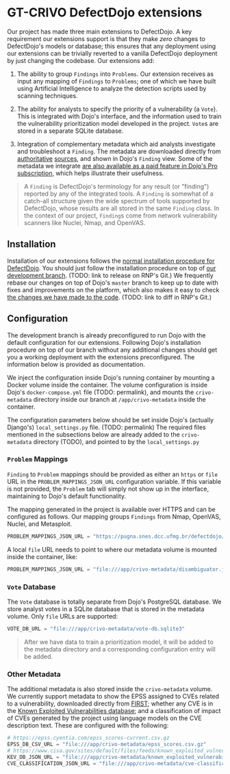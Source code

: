 # GT-CRIVO DefectDojo extensions

Our project has made three main extensions to DefectDojo.  A key requirement our extensions support is that they make *zero* changes to DefectDojo's models or database; this ensures that any deployment using our extensions can be trivially reverted to a vanilla DefectDojo deployment by just changing the codebase.  Our extensions add:

1. The ability to group `Findings` into `Problems`.  Our extension receives as input any mapping of `Findings` to `Problems`; one of which we have built using Artificial Intelligence to analyze the detection scripts used by scanning techniques.

2. The ability for analysts to specify the priority of a vulnerability (a `Vote`).  This is integrated with Dojo's interface, and the information used to train the vulnerability prioritization model developed in the project. `Vote`s are stored in a separate SQLite database.

3. Integration of complementary metadata which aid analysts investigate and troubleshoot a `Finding`.  The metadata are downloaded directly from [authoritative](https://www.first.org/epss/) [sources](https://www.cisa.gov/known-exploited-vulnerabilities-catalog), and shown in Dojo's `Finding` view.  Some of the metadata we integrate [are also available as a paid feature in Dojo's Pro subscription](https://github.com/DefectDojo/django-DefectDojo/discussions/11796), which helps illustrate their usefulness.

> A `Finding` is DefectDojo's terminology for any result (or "finding") reported by any of the integrated tools.  A `Finding` is somewhat of a catch-all structure given the wide spectrum of tools supported by DefectDojo, whose results are all stored in the same `Finding` class.  In the context of our project, `Finding`s come from network vulnerability scanners like Nuclei, Nmap, and OpenVAS.

## Installation

Installation of our extensions follows the [normal installation procedure for DefectDojo](https://github.com/DefectDojo/django-DefectDojo/blob/master/readme-docs/DOCKER.md).  You should just follow the installation procedure on top of [our development branch](https://github.com/LeoOMaia/django-DefectDojo/tree/redis-problems).  (TODO: link to release on RNP's Git.)  We frequently rebase our changes on top of Dojo's `master` branch to keep up to date with fixes and improvements on the platform, which also makes it easy to check [the changes we have made to the code](https://github.com/DefectDojo/django-DefectDojo/compare/master...LeoOMaia:django-DefectDojo:redis-problems).  (TODO: link to diff in RNP's Git.)

## Configuration

The development branch is already preconfigured to run Dojo with the default configuration for our extensions.  Following Dojo's installation procedure on top of our branch without any additional changes should get you a working deployment with the extensions preconfigured.  The information below is provided as documentation.

We inject the configuration inside Dojo's running container by mounting a Docker volume inside the container.  The volume configuration is inside Dojo's `docker-compose.yml` file (TODO: permalink), and mounts the `crivo-metadata` directory inside our branch at `/app/crivo-metadata` inside the container.

The configuration parameters below should be set inside Dojo's (actually Django's) `local_settings.py` file. (TODO: permalink)  The required files mentioned in the subsections below are already added to the `crivo-metadata` directory (TODO), and pointed to by the `local_settings.py`

### `Problem` Mappings

`Finding` to `Problem` mappings should be provided as either an `https` or `file` URL in the `PROBLEM_MAPPINGS_JSON_URL` configuration variable.  If this variable is not provided, the `Problem` tab will simply not show up in the interface, maintaining to Dojo's default functionality.

The mapping generated in the project is available over HTTPS and can be configured as follows.  Our mapping groups `Findings` from Nmap, OpenVAS, Nuclei, and Metasploit.

```python
PROBLEM_MAPPINGS_JSON_URL = "https://pugna.snes.dcc.ufmg.br/defectdojo/disambiguator.json"
```

A local `file` URL needs to point to where our metadata volume is mounted inside the container, like:

```python
PROBLEM_MAPPINGS_JSON_URL = "file:///app/crivo-metadata/disambiguator.json"
```

### `Vote` Database

The `Vote` database is totally separate from Dojo's PostgreSQL database.  We store analyst votes in a SQLite database that is stored in the metadata volume.  Only `file` URLs are supported:

```python
VOTE_DB_URL = "file:///app/crivo-metadata/vote-db.sqlite3"
```

> After we have data to train a prioritization model, it will be added to the metadata directory and a corresponding configuration entry will be added.

### Other Metadata

The additional metadata is also stored inside the `crivo-metadata` volume.  We currently support metadata to show the EPSS assigned to CVEs related to a vulnerability, downloaded directly from [FIRST](https://www.first.org/epss/); whether any CVE is in the [Known Exploited Vulnerabilities database](https://www.cisa.gov/known-exploited-vulnerabilities-catalog); and a classification of impact of CVEs generated by the project using language models on the CVE description text.  These are configured with the following:

```python
# https://epss.cyentia.com/epss_scores-current.csv.gz
EPSS_DB_CSV_URL = "file:///app/crivo-metadata/epss_scores.csv.gz"
# https://www.cisa.gov/sites/default/files/feeds/known_exploited_vulnerabilities.json
KEV_DB_JSON_URL = "file:///app/crivo-metadata/known_exploited_vulnerabilities.json"
CVE_CLASSIFICATION_JSON_URL = "file:///app/crivo-metadata/cve-classification.pkl.gz"
```
